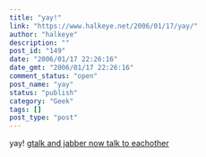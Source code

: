 ```yaml
---
title: "yay!"
link: "https://www.halkeye.net/2006/01/17/yay/"
author: "halkeye"
description: ""
post_id: "149"
date: "2006/01/17 22:26:16"
date_gmt: "2006/01/17 22:26:16"
comment_status: "open"
post_name: "yay"
status: "publish"
category: "Geek"
tags: []
post_type: "post"
---
```


yay! [gtalk and jabber now talk to eachother](http://googletalk.blogspot.com/2006/01/xmpp-federation.html)